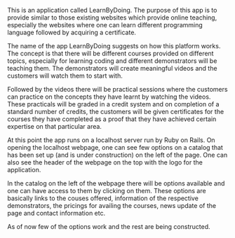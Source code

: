 This is an application called LearnByDoing. The purpose of this app is to provide similar to those existing websites which provide online teaching, especially the websites where one can learn different programming language followed by acquiring a certificate.

The name of the app LearnByDoing suggests on how this platform works. The concept is that there will be different courses provided on different topics, especially for learning coding and different demonstrators will be teaching them. The demonstrators will create meaningful videos and the customers will watch them to start with.

Followed by the videos there will be practical sessions where the customers can practice on the concepts they have learnt by watching the videos. These practicals will be graded in a credit system and on completion of a standard number of credits, the customers will be given certificates for the courses they have completed as a proof that they have achieved certain expertise on that particular area.

At this point the app runs on a localhost server run by Ruby on Rails. On opening the localhost webpage, one can see few options on a catalog that has been set up (and is under construction) on the left of the page. One can also see the header of the webpage on the top with the logo for the application.

In the catalog on the left of the webpage there will be options available and one can have access to them by clicking on them. These options are basically links to the couses offered, information of the respective demonstrators, the pricings for availing the courses, news update of the page and contact information etc.

As of now few of the options work and the rest are being constructed.
